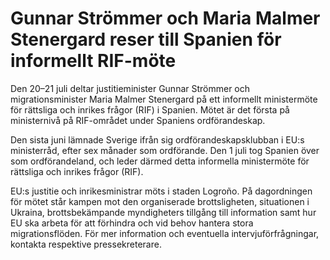 # Gunnar Strömmer och Maria Malmer Stenergard reser till Spanien för informellt RIF-möte

Den 20–21 juli deltar justitieminister Gunnar Strömmer och migrationsminister Maria Malmer Stenergard på ett informellt ministermöte för rättsliga och inrikes frågor (RIF) i Spanien. Mötet är det första på ministernivå på RIF-området under Spaniens ordförandeskap.

Den sista juni lämnade Sverige ifrån sig ordförandeskapsklubban i EU:s ministerråd, efter sex månader som ordförande. Den 1 juli tog Spanien över som ordförandeland, och leder därmed detta informella ministermöte för rättsliga och inrikes frågor (RIF).

EU:s justitie och inrikesministrar möts i staden Logroño. På dagordningen för mötet står kampen mot den organiserade brottsligheten, situationen i Ukraina, brottsbekämpande myndigheters tillgång till information samt hur EU ska arbeta för att förhindra och vid behov hantera stora migrationsflöden. För mer information och eventuella intervjuförfrågningar, kontakta respektive pressekreterare.
